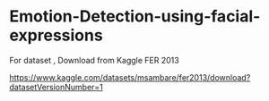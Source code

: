 # Emotion-Detection-using-facial-expressions

For dataset , Download from Kaggle
FER 2013

https://www.kaggle.com/datasets/msambare/fer2013/download?datasetVersionNumber=1
